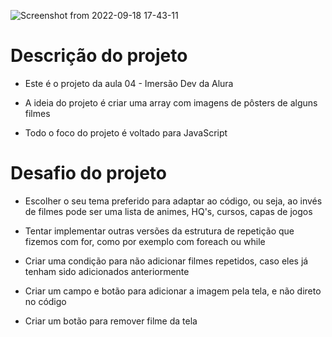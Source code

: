 ![Screenshot from 2022-09-18 17-43-11](https://user-images.githubusercontent.com/81364355/190927425-c080b635-f2ba-4e25-84bd-f2489b05a368.png)

# Descrição do projeto

- Este é o projeto da aula 04 - Imersão Dev da Alura

- A ideia do projeto é criar uma array com imagens de pôsters de alguns filmes

- Todo o foco do projeto é voltado para JavaScript

# Desafio do projeto

- Escolher o seu tema preferido para adaptar ao código, ou seja, ao invés de filmes pode ser uma lista de animes, HQ's, cursos, capas de jogos

- Tentar implementar outras versões da estrutura de repetição que fizemos com for, como por exemplo com foreach ou while

- Criar uma condição para não adicionar filmes repetidos, caso eles já tenham sido adicionados anteriormente

- Criar um campo e botão para adicionar a imagem pela tela, e não direto no código

- Criar um botão para remover filme da tela

